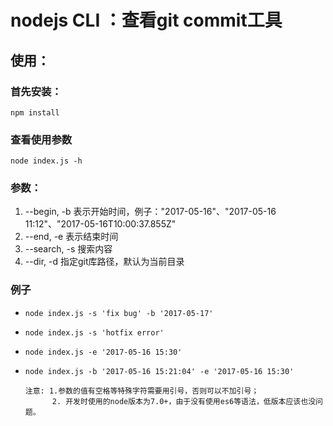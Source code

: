 nodejs CLI ：查看git commit工具
===

## 使用：
### 首先安装：
```npm install```

### 查看使用参数
```node index.js -h```

### 参数： 
1. --begin, -b 表示开始时间，例子："2017-05-16"、"2017-05-16 11:12"、"2017-05-16T10:00:37.855Z" 
2. --end, -e 表示结束时间
3. --search, -s 搜索内容
4. --dir, -d 指定git库路径，默认为当前目录

### 例子

* ```node index.js -s 'fix bug' -b '2017-05-17'```
* ```node index.js -s 'hotfix error'```
* ```node index.js -e '2017-05-16 15:30'```
* ```node index.js -b '2017-05-16 15:21:04' -e '2017-05-16 15:30'```


      注意: 1.参数的值有空格等特殊字符需要用引号，否则可以不加引号；
            2. 开发时使用的node版本为7.0+，由于没有使用es6等语法，低版本应该也没问题。
